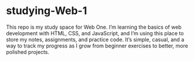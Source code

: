 # studying-Web-1
This repo is my study space for Web One. I’m learning the basics of web development with HTML, CSS, and JavaScript, and I’m using this place to store my notes, assignments, and practice code. It’s simple, casual, and a way to track my progress as I grow from beginner exercises to better, more polished projects.

